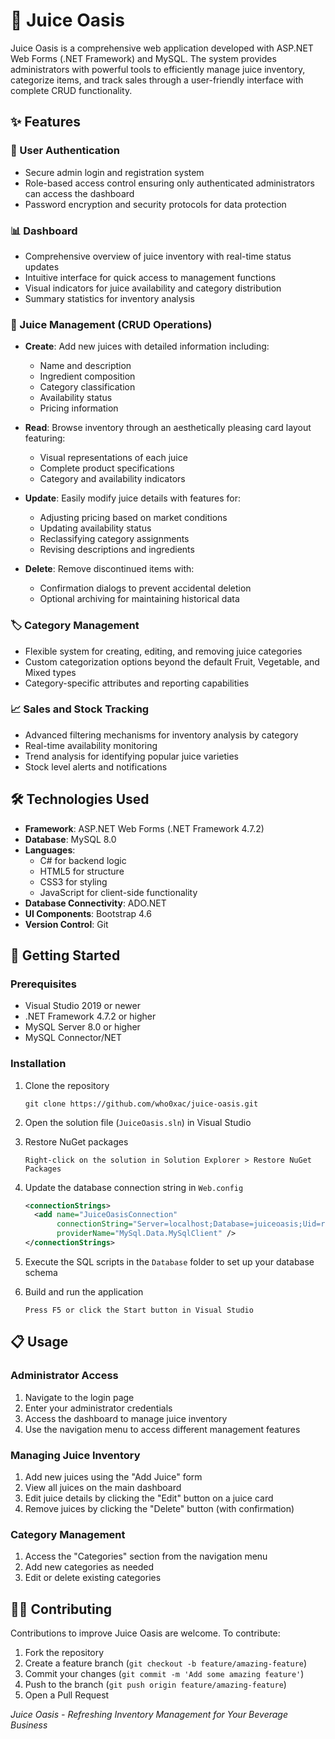 # 🍹 Juice Oasis

Juice Oasis is a comprehensive web application developed with ASP.NET Web Forms (.NET Framework) and MySQL. The system provides administrators with powerful tools to efficiently manage juice inventory, categorize items, and track sales through a user-friendly interface with complete CRUD functionality.

## ✨ Features

### 🔐 User Authentication
- Secure admin login and registration system
- Role-based access control ensuring only authenticated administrators can access the dashboard
- Password encryption and security protocols for data protection

### 📊 Dashboard
- Comprehensive overview of juice inventory with real-time status updates
- Intuitive interface for quick access to management functions
- Visual indicators for juice availability and category distribution
- Summary statistics for inventory analysis

### 🥤 Juice Management (CRUD Operations)
- **Create**: Add new juices with detailed information including:
  - Name and description
  - Ingredient composition
  - Category classification
  - Availability status
  - Pricing information
  
- **Read**: Browse inventory through an aesthetically pleasing card layout featuring:
  - Visual representations of each juice
  - Complete product specifications
  - Category and availability indicators
  
- **Update**: Easily modify juice details with features for:
  - Adjusting pricing based on market conditions
  - Updating availability status
  - Reclassifying category assignments
  - Revising descriptions and ingredients
  
- **Delete**: Remove discontinued items with:
  - Confirmation dialogs to prevent accidental deletion
  - Optional archiving for maintaining historical data

### 🏷️ Category Management
- Flexible system for creating, editing, and removing juice categories
- Custom categorization options beyond the default Fruit, Vegetable, and Mixed types
- Category-specific attributes and reporting capabilities

### 📈 Sales and Stock Tracking
- Advanced filtering mechanisms for inventory analysis by category
- Real-time availability monitoring
- Trend analysis for identifying popular juice varieties
- Stock level alerts and notifications

## 🛠️ Technologies Used

- **Framework**: ASP.NET Web Forms (.NET Framework 4.7.2)
- **Database**: MySQL 8.0
- **Languages**:
  - C# for backend logic
  - HTML5 for structure
  - CSS3 for styling
  - JavaScript for client-side functionality
- **Database Connectivity**: ADO.NET
- **UI Components**: Bootstrap 4.6
- **Version Control**: Git

## 🚀 Getting Started

### Prerequisites
- Visual Studio 2019 or newer
- .NET Framework 4.7.2 or higher
- MySQL Server 8.0 or higher
- MySQL Connector/NET

### Installation

1. Clone the repository
   ```
   git clone https://github.com/who0xac/juice-oasis.git
   ```

2. Open the solution file (`JuiceOasis.sln`) in Visual Studio

3. Restore NuGet packages
   ```
   Right-click on the solution in Solution Explorer > Restore NuGet Packages
   ```

4. Update the database connection string in `Web.config`
   ```xml
   <connectionStrings>
     <add name="JuiceOasisConnection" 
          connectionString="Server=localhost;Database=juiceoasis;Uid=root;Pwd=yourpassword;" 
          providerName="MySql.Data.MySqlClient" />
   </connectionStrings>
   ```

5. Execute the SQL scripts in the `Database` folder to set up your database schema

6. Build and run the application
   ```
   Press F5 or click the Start button in Visual Studio
   ```

## 📋 Usage

### Administrator Access
1. Navigate to the login page
2. Enter your administrator credentials
3. Access the dashboard to manage juice inventory
4. Use the navigation menu to access different management features

### Managing Juice Inventory
1. Add new juices using the "Add Juice" form
2. View all juices on the main dashboard
3. Edit juice details by clicking the "Edit" button on a juice card
4. Remove juices by clicking the "Delete" button (with confirmation)

### Category Management
1. Access the "Categories" section from the navigation menu
2. Add new categories as needed
3. Edit or delete existing categories


## 👨‍💻 Contributing
Contributions to improve Juice Oasis are welcome. To contribute:

1. Fork the repository
2. Create a feature branch (`git checkout -b feature/amazing-feature`)
3. Commit your changes (`git commit -m 'Add some amazing feature'`)
4. Push to the branch (`git push origin feature/amazing-feature`)
5. Open a Pull Request


*Juice Oasis - Refreshing Inventory Management for Your Beverage Business*
